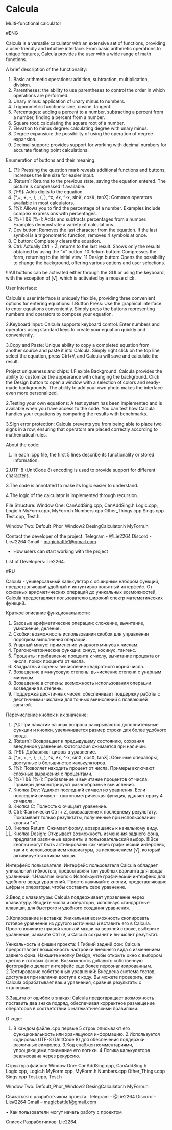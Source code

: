 # Calcula
Multi-functional calculator

#ENG

Calcula is a versatile calculator with an extensive set of functions, providing a user-friendly and intuitive interface. From basic arithmetic operations to unique features, Calcula provides the user with a wide range of math functions.


A brief description of the functionality:
1. Basic arithmetic operations: addition, subtraction, multiplication, division.
2. Parentheses: the ability to use parentheses to control the order in which operations are performed.
3. Unary minus: application of unary minus to numbers.
4. Trigonometric functions: sine, cosine, tangent.
5. Percentages: adding a percent to a number, subtracting a percent from a number, finding a percent from a number.
6. Square root: calculating the square root of a number.
7. Elevation to minus degree: calculating degree with unary minus.
8. Degree expansion: the possibility of using the operation of degree expansion.
9. Decimal support: provides support for working with decimal numbers for accurate floating point calculations.


Enumeration of buttons and their meaning:
1. [?]: Pressing the question mark reveals additional functions and buttons, increases the line size for easier input.
2. [Return]: Returns to the previous state, saving the equation entered. The picture is compressed if available.
3. [1-9]: Adds digits to the equation.
4. [*,=, +, -, /, , (, ), ^x, √x, ^-x, sinX, cosX, tanX]: Common operators available in most calculators.
5. [%]: Allows you to find the percentage of a number. Examples include complex expressions with percentages.
6. [%+] && [%-]: Adds and subtracts percentages from a number. Examples demonstrate a variety of calculations.
7. Dev button: Removes the last character from the equation. If the last symbol is a trigonometric function, removes 4 symbols at once.
8. C button: Completely clears the equation.
9. Ctrl: Actually Ctrl + Z, returns to the last result. Shows only the results obtained by using the "=" button.
10.Return button: Compresses the form, returning to the initial view.
11.Design button: Opens the possibility to change the background, offering various options and user selections.

!!!All buttons can be activated either through the GUI or using the keyboard, with the exception of [√], which is activated by a mouse click.


User Interface:

Calcula's user interface is uniquely flexible, providing three convenient options for entering equations:
1.Button Press: Use the graphical interface to enter equations conveniently. Simply press the buttons representing numbers and operators to compose your equation.

2.Keyboard Input: Calcula supports keyboard control. Enter numbers and operators using standard keys to create your equation quickly and conveniently.

3.Copy and Paste: Unique ability to copy a completed equation from another source and paste it into Calcula. Simply right click on the top line, select the equation, press Ctrl+V, and Calcula will save and calculate the result.

Project uniqueness and chips:
1.Flexible Background: Calcula provides the ability to customize the appearance with changing the background. Click the Design button to open a window with a selection of colors and ready-made backgrounds. The ability to add your own photo makes the interface even more personalized.

2.Testing your own equations: A test system has been implemented and is available when you have access to the code. You can test how Calcula handles your equations by comparing the results with benchmarks.

3.Sign error protection: Calcula prevents you from being able to place two signs in a row, ensuring that operators are placed correctly according to mathematical rules.


About the code:
1. In each .cpp file, the first 5 lines describe its functionality or stored information.
   
2.UTF-8 (UnitCode 8) encoding is used to provide support for different characters.

3.The code is annotated to make its logic easier to understand.

4.The logic of the calculator is implemented through recursion.


File Structure:
Window One:
CanAddSing.cpp, CanAddSing.h
Logic.cpp, Logic.h
MyForm.cpp, MyForm.h
Numbers.cpp
Other_Things.cpp
Sings.cpp
Test.cpp, Test.h

Window Two:
Defoult_Phor_Window2
DesingCalculator.h
MyForm.h


Contact the developer of the project: 
Telegram - @Lie2264
Discord - Lie#2264
Gmail - magicbattle1@gmail.com

- How users can start working with the project


List of Developers: 
Lie2264.
























#RU



Calcula -  универсальный калькулятор с обширным набором функций, предоставляющий удобный и интуитивно понятный интерфейс. От основных арифметических операций до уникальных возможностей, Calcula предоставляет пользователю широкий спектр математических функций.


Краткое описание функциональности:
1. Базовые арифметические операции: сложение, вычитание, умножение, деление.
2. Скобки: возможность использования скобок для управления порядком выполнения операций.
3. Унарный минус: применение унарного минуса к числам.
4. Тригонометрические функции: синус, косинус, тангенс.
5. Проценты: прибавление процента к числу, вычитание процента от числа, поиск процента от числа.
6. Квадратный корень: вычисление квадратного корня числа.
7. Возведение в минусовую степень: вычисление степени с унарным минусом.
8. Возведение в степень: возможность использования операции возведения в степень.
9. Поддержка десятичных чисел: обеспечивает поддержку работы с десятичными числами для точных вычислений с плавающей запятой.


Перечисление кнопок и их значение:
1. [?]: При нажатии на знак вопроса раскрываются дополнительные функции и кнопки, увеличивается размер строки для более удобного ввода.
2. [Return]: Возвращает к предыдущему состоянию, сохраняя введенное уравнение. Фотография сжимается при наличии.
3. [1-9]: Добавляют цифры в уравнение.
4. [*,=, +, -, /, , (, ), ^x, √x, ^-x, sinX, cosX, tanX]: Обычные операторы, доступные в большинстве калькуляторов.
5. [%]: Позволяет находить процент от числа. Примеры включают сложные выражения с процентами.
6. [%+] && [%-]: Прибавление и вычитание процентов от числа. Примеры демонстрируют разнообразные вычисления.
7. Кнопка Dev: Удаляет последний символ из уравнения. Если последний символ - тригонометрическая функция, удаляет сразу 4 символа.
8. Кнопка С: Полностью очищает уравнение.
9. Ctrl: Фактически Ctrl + Z, возвращение к последнему результату. Показывает только результаты, полученные при использовании кнопки "=".
10. Кнопка Return: Сжимает форму, возвращаясь к начальному виду.
11. Кнопка Design: Открывает возможность изменения заднего фона, предлагая различные варианты и пользовательский выбор.
!!!Все кнопки могут быть активированы как через графический интерфейс, так и с использованием клавиатуры, за исключением [√], который активируется кликом мыши.


Интерфейс пользователя:
Интерфейс пользователя Calcula обладает уникальной гибкостью, предоставляя три удобных варианта для ввода уравнений:
1.Нажатие кнопок: Используйте графический интерфейс для удобного ввода уравнений. Просто нажимайте кнопки, представляющие цифры и операторы, чтобы составить свое уравнение.

2.Ввод с клавиатуры: Calcula поддерживает управление через клавиатуру. Вводите числа и операторы, используя стандартные клавиши, для быстрого и удобного создания уравнения.

3.Копирование и вставка: Уникальная возможность скопировать готовое уравнение из другого источника и вставить его в Calcula. Просто кликните правой кнопкой мыши на верхней строке, выберите уравнение, зажмите Ctrl+V, и Calcula сохранит и вычислит результат.


Уникальность и фишки проекта:
1.Гибкий задний фон: Calcula предоставляет возможность настройки внешнего вида с изменением заднего фона. Нажмите кнопку Design, чтобы открыть окно с выбором цветов и готовых фонов. Возможность добавить собственную фотографию делает интерфейс еще более персонализированным.
2.Тестирование собственных уравнений: Внедрена система тестов, доступная при наличии доступа к коду. Вы можете проверить, как Calcula обрабатывает ваши уравнения, сравнив результаты с эталонами.


3.Защита от ошибок в знаках: Calcula предотвращает возможность поставить два знака подряд, обеспечивая корректное размещение операторов в соответствии с математическими правилами.


О коде:
1. В каждом файле .cpp первые 5 строк описывают его функциональность или хранящуюся информацию.
2.Используется кодировка UTF-8 (UnitCode 8) для обеспечения поддержки различных символов.
3.Код снабжен комментариями, упрощающими понимание его логики.
4.Логика калькулятора реализована через рекурсию.


Структура файлов:
Window One:
CanAddSing.cpp, CanAddSing.h
Logic.cpp, Logic.h
MyForm.cpp, MyForm.h
Numbers.cpp
Other_Things.cpp
Sings.cpp
Test.cpp, Test.h

Window Two:
Defoult_Phor_Window2
DesingCalculator.h
MyForm.h


Связаться с разработчиком проекта: 
Telegram – @Lie2264
Discord – Lie#2264
Gmail – magicbattle1@gmail.com

•  Как пользователи могут начать работу с проектом


Список Разработчиков: 
Lie2264.
